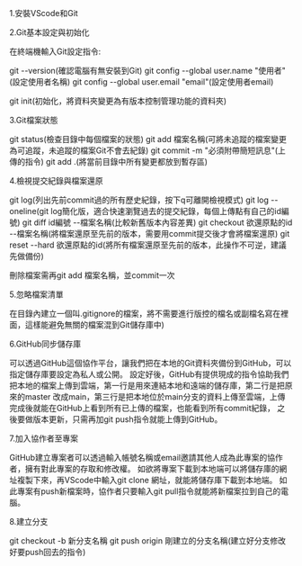 1.安裝VScode和Git

2.Git基本設定與初始化

在終端機輸入Git設定指令:

git --version(確認電腦有無安裝到Git)
git config --global user.name "使用者"(設定使用者名稱)
git config --global user.email "email"(設定使用者email)

git init(初始化，將資料夾變更為有版本控制管理功能的資料夾)

3.Git檔案狀態

git status(檢查目錄中每個檔案的狀態)
git add 檔案名稱(可將未追蹤的檔案變更為可追蹤，未追蹤的檔案Git不會去紀錄)
git commit -m "必須附帶簡短訊息"(上傳的指令)
git add .(將當前目錄中所有變更都放到暫存區)

4.檢視提交紀錄與檔案還原

git log(列出先前commit過的所有歷史紀錄，按下q可離開檢視模式)
git log --oneline(git log簡化版，適合快速瀏覽過去的提交紀錄，每個上傳點有自己的id編號)
git diff id編號 --檔案名稱(比較新舊版本內容差異)
git checkout 欲還原點的id --檔案名稱(將檔案還原至先前的版本，需要用commit提交後才會將檔案還原)
git reset --hard 欲還原點的id(將所有檔案還原至先前的版本，此操作不可逆，建議先做備份)

刪除檔案需再git add 檔案名稱，並commit一次

5.忽略檔案清單

在目錄內建立一個叫.gitignore的檔案，將不需要進行版控的檔名或副檔名寫在裡面，這樣能避免無關的檔案混到Git儲存庫中)

6.GitHub同步儲存庫

可以透過GitHub這個協作平台，讓我們把在本地的Git資料夾備份到GitHub，可以指定儲存庫要設定為私人或公開。
設定好後，GitHub有提供現成的指令協助我們把本地的檔案上傳到雲端，第一行是用來連結本地和遠端的儲存庫，第二行是把原來的master
改成main，第三行是把本地位於main分支的資料上傳至雲端，上傳完成後就能在GitHub上看到所有已上傳的檔案，也能看到所有commit紀錄，
之後要做版本更新，只需再加git push指令就能上傳到GitHub。

7.加入協作者至專案

GitHub建立專案者可以透過輸入帳號名稱或email邀請其他人成為此專案的協作者，擁有對此專案的存取和修改權。
如欲將專案下載到本地端可以將儲存庫的網址複製下來，再VScode中輸入git clone 網址，就能將儲存庫下載到本地端。
如此專案有push新檔案時，協作者只要輸入git pull指令就能將新檔案拉到自己的電腦。

8.建立分支

git checkout -b 新分支名稱
git push origin 剛建立的分支名稱(建立好分支修改好要push回去的指令)